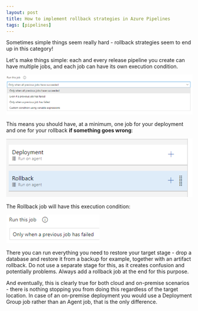 ```yaml
---
layout: post
title: How to implement rollback strategies in Azure Pipelines
tags: [pipelines]
---
```

Sometimes simple things seem really hard - rollback strategies seem to end up in this category!

Let's make things simple: each and every release pipeline you create can have multiple jobs, and each job can have its own execution condition.

![Run](/images/posts/20190705.1.png)

This means you should have, at a minimum, one job for your deployment and one for your rollback **if something goes wrong**:

![Jobs](/images/posts/20190705.2.png)

The Rollback job will have this execution condition:

![Condition](/images/posts/20190705.3.png)

There you can run everything you need to restore your target stage - drop a database and restore it from a backup for example, together with an artifact rollback. Do not use a separate stage for this, as it creates confusion and potentially problems. Always add a rollback job at the end for this purpose.

And eventually, this is clearly true for both cloud and on-premise scenarios - there is nothing stopping you from doing this regardless of the target location. 
In case of an on-premise deployment you would use a Deployment Group job rather than an Agent job, that is the only difference.